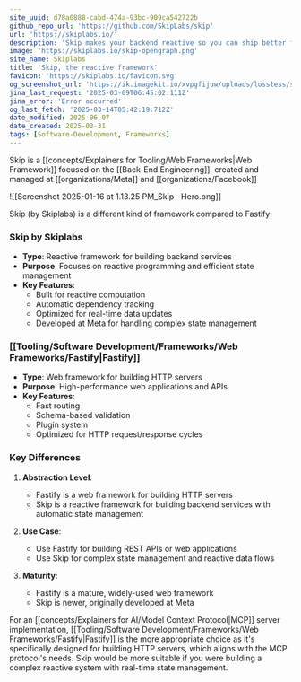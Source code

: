 ```yaml
---
site_uuid: d78a0888-cabd-474a-93bc-909ca542722b
github_repo_url: 'https://github.com/SkipLabs/skip'
url: 'https://skiplabs.io/'
description: 'Skip makes your backend reactive so you can ship better features faster'
image: 'https://skiplabs.io/skip-opengraph.png'
site_name: Skiplabs
title: 'Skip, the reactive framework'
favicon: 'https://skiplabs.io/favicon.svg'
og_screenshot_url: 'https://ik.imagekit.io/xvpgfijuw/uploads/lossless/screenshots/20250606_Skip_og_screenshot.jpeg'
jina_last_request: '2025-03-09T06:45:02.111Z'
jina_error: 'Error occurred'
og_last_fetch: '2025-03-14T05:42:19.712Z'
date_modified: 2025-06-07
date_created: 2025-03-31
tags: [Software-Development, Frameworks]
---
```


Skip is a [[concepts/Explainers for Tooling/Web Frameworks|Web Framework]] focused on the [[Back-End Engineering]], created and managed at [[organizations/Meta]] and [[organizations/Facebook]]

![[Screenshot 2025-01-16 at 1.13.25 PM_Skip--Hero.png]]

Skip (by Skiplabs) is a different kind of framework compared to Fastify:

### Skip by Skiplabs

- **Type**: Reactive framework for building backend services
- **Purpose**: Focuses on reactive programming and efficient state management
- **Key Features**:
    - Built for reactive computation
    - Automatic dependency tracking
    - Optimized for real-time data updates
    - Developed at Meta for handling complex state management

### [[Tooling/Software Development/Frameworks/Web Frameworks/Fastify|Fastify]]

- **Type**: Web framework for building HTTP servers
- **Purpose**: High-performance web applications and APIs
- **Key Features**:
    - Fast routing
    - Schema-based validation
    - Plugin system
    - Optimized for HTTP request/response cycles

### Key Differences

1. **Abstraction Level**:
    
    - Fastify is a web framework for building HTTP servers
    - Skip is a reactive framework for building backend services with automatic state management
2. **Use Case**:
    
    - Use Fastify for building REST APIs or web applications
    - Use Skip for complex state management and reactive data flows
3. **Maturity**:
    
    - Fastify is a mature, widely-used web framework
    - Skip is newer, originally developed at Meta

For an [[concepts/Explainers for AI/Model Context Protocol|MCP]] server implementation, [[Tooling/Software Development/Frameworks/Web Frameworks/Fastify|Fastify]] is the more appropriate choice as it's specifically designed for building HTTP servers, which aligns with the MCP protocol's needs. Skip would be more suitable if you were building a complex reactive system with real-time state management.
